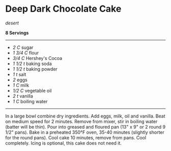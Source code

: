 # Deep Dark Chocolate Cake

*desert*

**8 Servings**

---

- *2 C* sugar
- *1 3/4 C* flour
- *3/4 C* Hershey's Cocoa
- *1 1/2 t* baking soda
- *1 1/2 t* baking powder
- *1 t* salt
- *2* eggs
- *1 C* milk
- *1/2 C* vegetable oil
- *2 t* vanilla
- *1 C* boiling water

---

In a large bowl combine dry ingredients. Add eggs, milk, oil and vanilla. Beat
on medium speed for 2 minutes. Remove from mixer, stir in boiling water (batter
will be thin). Pour into greased and floured pan (13" x 9" or 2 round 9 1/2"
pans). Bake in a preheated 350°F oven, 35-40 minutes (slightly shorter for the
round pans). Cool cake 10 minutes, remove from pans. Cool completely. Icing
is optional, this cake does not need it.
